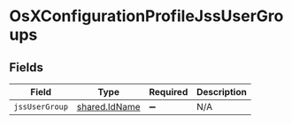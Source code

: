 # OsXConfigurationProfileJssUserGroups


## Fields

| Field                                          | Type                                           | Required                                       | Description                                    |
| ---------------------------------------------- | ---------------------------------------------- | ---------------------------------------------- | ---------------------------------------------- |
| `jssUserGroup`                                 | [shared.IdName](../../models/shared/idname.md) | :heavy_minus_sign:                             | N/A                                            |